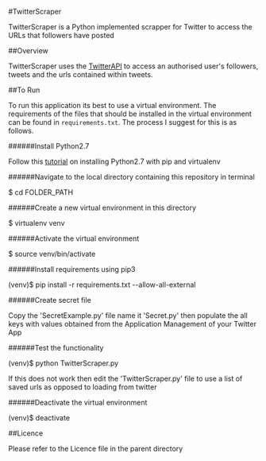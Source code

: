 #TwitterScraper

TwitterScraper is a Python implemented scrapper for Twitter to access the URLs that followers have posted

##Overview

TwitterScraper uses the [TwitterAPI](https://github.com/geduldig/TwitterAPI) to access an authorised user's followers, tweets and the urls contained within tweets.

##To Run

To run this application its best to use a virtual environment. The requirements of the files that should be installed in the virtual environment can be found in `requirements.txt`. The process I suggest for this is as follows.

######Install Python2.7

Follow this [tutorial](http://joequery.me/guides/install-python27-pip-virtualenv/) on installing Python2.7 with pip and virtualenv

######Navigate to the local directory containing this repository in terminal

  $ cd FOLDER_PATH

######Create a new virtual environment in this directory

  $ virtualenv venv

######Activate the virtual environment

  $ source venv/bin/activate

######Install requirements using pip3

  (venv)$ pip install -r requirements.txt --allow-all-external

######Create secret file

Copy the 'SecretExample.py' file name it 'Secret.py' then populate the all keys with values obtained from the Application Management of your Twitter App 

######Test the functionality

  (venv)$ python TwitterScraper.py

If this does not work then edit the 'TwitterScraper.py' file to use a list of saved urls as opposed to loading from twitter

######Deactivate the virtual environment

  (venv)$ deactivate

##Licence

Please refer to the Licence file in the parent directory

